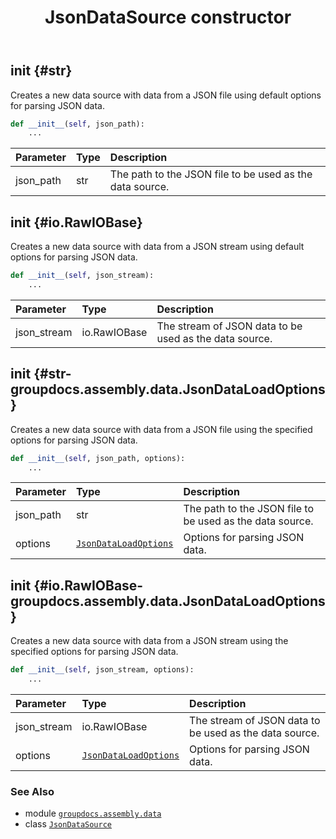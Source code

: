 ﻿---
title: JsonDataSource constructor
second_title: GroupDocs.Assembly for Python via .NET API References
description: 
type: docs
url: /python-net/groupdocs.assembly.data/jsondatasource/__init__/
is_root: false
weight: 10
---

## __init__ {#str}

Creates a new data source with data from a JSON file using default options for parsing JSON data.



```python
def __init__(self, json_path):
    ...
```


| Parameter | Type | Description |
| :- | :- | :- |
| json_path | str | The path to the JSON file to be used as the data source. |


## __init__ {#io.RawIOBase}

Creates a new data source with data from a JSON stream using default options for parsing JSON data.



```python
def __init__(self, json_stream):
    ...
```


| Parameter | Type | Description |
| :- | :- | :- |
| json_stream | io.RawIOBase | The stream of JSON data to be used as the data source. |


## __init__ {#str-groupdocs.assembly.data.JsonDataLoadOptions}

Creates a new data source with data from a JSON file using the specified options for parsing JSON data.



```python
def __init__(self, json_path, options):
    ...
```


| Parameter | Type | Description |
| :- | :- | :- |
| json_path | str | The path to the JSON file to be used as the data source. |
| options | [`JsonDataLoadOptions`](/assembly/python-net/groupdocs.assembly.data/jsondataloadoptions) | Options for parsing JSON data. |


## __init__ {#io.RawIOBase-groupdocs.assembly.data.JsonDataLoadOptions}

Creates a new data source with data from a JSON stream using the specified options for parsing JSON data.



```python
def __init__(self, json_stream, options):
    ...
```


| Parameter | Type | Description |
| :- | :- | :- |
| json_stream | io.RawIOBase | The stream of JSON data to be used as the data source. |
| options | [`JsonDataLoadOptions`](/assembly/python-net/groupdocs.assembly.data/jsondataloadoptions) | Options for parsing JSON data. |



### See Also
* module [`groupdocs.assembly.data`](../../)
* class [`JsonDataSource`](/assembly/python-net/groupdocs.assembly.data/jsondatasource)
